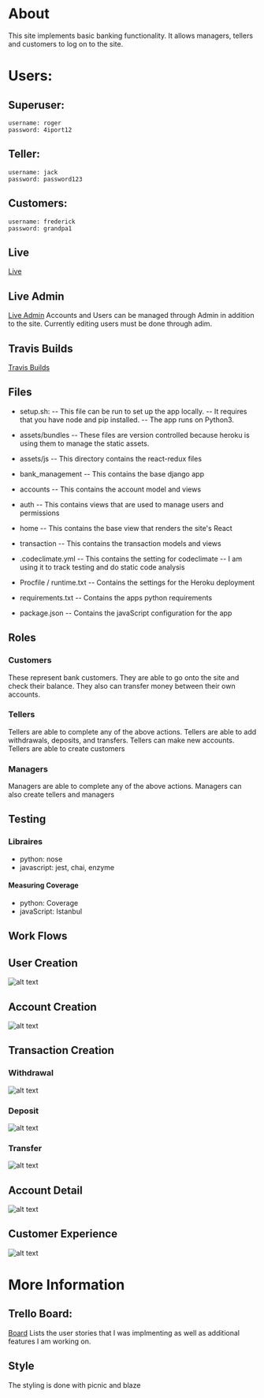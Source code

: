 # About
This site implements basic banking functionality.
It allows managers, tellers and customers to log on to the site.

# Users:
## Superuser:
    username: roger
    password: 4iport12

## Teller:
    username: jack
    password: password123

## Customers:
    username: frederick
    password: grandpa1

## Live
[Live](https://serene-beach-16856.herokuapp.com/)

## Live Admin
[Live Admin](https://serene-beach-16856.herokuapp.com/admin/login/)
Accounts and Users can be managed through Admin in addition to the site.
Currently editing users must be done through adim.

## Travis Builds
[Travis Builds](https://travis-ci.org/jasminenoack/test-site/branches)

## Files

- setup.sh:
-- This file can be run to set up the app locally.
-- It requires that you have node and pip installed.
-- The app runs on Python3.

- assets/bundles
-- These files are version controlled because heroku is using them to manage the static assets.

- assets/js
-- This directory contains the react-redux files

- bank_management
-- This contains the base django app

- accounts
-- This contains the account model and views

- auth
-- This contains views that are used to manage users and permissions

- home
-- This contains the base view that renders the site's React

- transaction
-- This contains the transaction models and views

- .codeclimate.yml
-- This contains the setting for codeclimate
-- I am using it to track testing and do static code analysis

- Procfile / runtime.txt
-- Contains the settings for the Heroku deployment

- requirements.txt
-- Contains the apps python requirements

- package.json
-- Contains the javaScript configuration for the app

## Roles

### Customers
These represent bank customers.
They are able to go onto the site and check their balance.
They also can transfer money between their own accounts.

### Tellers
Tellers are able to complete any of the above actions.
Tellers are able to add withdrawals, deposits, and transfers.
Tellers can make new accounts.
Tellers are able to create customers

### Managers
Managers are able to complete any of the above actions.
Managers can also create tellers and managers

## Testing

### Libraires
- python: nose
- javascript: jest, chai, enzyme

#### Measuring Coverage
- python: Coverage
- javaScript: Istanbul

## Work Flows

## User Creation
![alt text](https://d3vv6lp55qjaqc.cloudfront.net/items/1V2B1W2v0t1g35342r3n/Screen%20Recording%202016-08-29%20at%2001.59%20AM.gif "User Creation")

## Account Creation
![alt text](https://d3vv6lp55qjaqc.cloudfront.net/items/0e0y2B3e1X0G0v462B1v/Screen%20Recording%202016-08-29%20at%2002.05%20AM.gif "Account Creation")

## Transaction Creation
### Withdrawal
![alt text](https://d3vv6lp55qjaqc.cloudfront.net/items/0p0U3o1B1v3h1q3F2l3F/Screen%20Recording%202016-08-29%20at%2002.06%20AM.gif "Withdrawal Creation")
### Deposit
![alt text](https://d3vv6lp55qjaqc.cloudfront.net/items/373R3e2K1O2H253k3J3v/Screen%20Recording%202016-08-29%20at%2002.07%20AM.gif "Deposit Creation")
### Transfer
![alt text](https://d3vv6lp55qjaqc.cloudfront.net/items/3t0E201B2h0J2i3e0s2U/Screen%20Recording%202016-08-29%20at%2002.08%20AM.gif "Transfer Creation")

## Account Detail
![alt text](https://d3vv6lp55qjaqc.cloudfront.net/items/1F1m150t2G3h0E3i2E1k/Screen%20Shot%202016-08-29%20at%204.44.39%20AM.png "Account Detail")


## Customer Experience

![alt text](https://d3vv6lp55qjaqc.cloudfront.net/items/1l091g0h3E0A2S2M0L3T/Screen%20Recording%202016-08-29%20at%2002.46%20AM.gif "Customer Experience")

# More Information

## Trello Board:
[Board](https://trello.com/b/FJbGahi9/banking-app)
Lists the user stories that I was implmenting as well as additional features I am working on.

## Style
The styling is done with picnic and blaze
